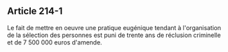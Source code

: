 Article 214-1
----
Le fait de mettre en oeuvre une pratique eugénique tendant à l'organisation de
la sélection des personnes est puni de trente ans de réclusion criminelle et de
7 500 000 euros d'amende.
